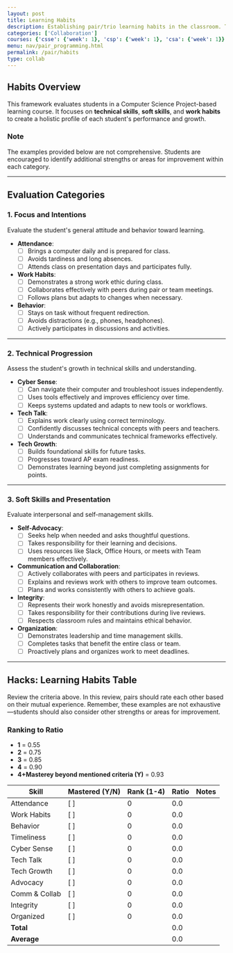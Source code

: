 ```yaml
---
layout: post
title: Learning Habits
description: Establishing pair/trio learning habits in the classroom. This will extend to other forms of collaboration, such as group work and team projects.
categories: ['Collaboration']
courses: {'csse': {'week': 1}, 'csp': {'week': 1}, 'csa': {'week': 1}}
menu: nav/pair_programming.html
permalink: /pair/habits
type: collab
---
```


## Habits Overview

This framework evaluates students in a Computer Science Project-based learning course. It focuses on **technical skills**, **soft skills**, and **work habits** to create a holistic profile of each student's performance and growth.

### Note

The examples provided below are not comprehensive. Students are encouraged to identify additional strengths or areas for improvement within each category.

---

## Evaluation Categories

### 1. Focus and Intentions

Evaluate the student's general attitude and behavior toward learning.

- **Attendance**:
  - [ ] Brings a computer daily and is prepared for class.
  - [ ] Avoids tardiness and long absences.
  - [ ] Attends class on presentation days and participates fully.

- **Work Habits**:
  - [ ] Demonstrates a strong work ethic during class.
  - [ ] Collaborates effectively with peers during pair or team meetings.
  - [ ] Follows plans but adapts to changes when necessary.

- **Behavior**:
  - [ ] Stays on task without frequent redirection.
  - [ ] Avoids distractions (e.g., phones, headphones).
  - [ ] Actively participates in discussions and activities.

---

### 2. Technical Progression

Assess the student's growth in technical skills and understanding.

- **Cyber Sense**:
  - [ ] Can navigate their computer and troubleshoot issues independently.
  - [ ] Uses tools effectively and improves efficiency over time.
  - [ ] Keeps systems updated and adapts to new tools or workflows.

- **Tech Talk**:
  - [ ] Explains work clearly using correct terminology.
  - [ ] Confidently discusses technical concepts with peers and teachers.
  - [ ] Understands and communicates technical frameworks effectively.

- **Tech Growth**:
  - [ ] Builds foundational skills for future tasks.
  - [ ] Progresses toward AP exam readiness.
  - [ ] Demonstrates learning beyond just completing assignments for points.

---

### 3. Soft Skills and Presentation

Evaluate interpersonal and self-management skills.

- **Self-Advocacy**:
  - [ ] Seeks help when needed and asks thoughtful questions.
  - [ ] Takes responsibility for their learning and decisions.
  - [ ] Uses resources like Slack, Office Hours, or meets with Team members effectively.

- **Communication and Collaboration**:
  - [ ] Actively collaborates with peers and participates in reviews.
  - [ ] Explains and reviews work with others to improve team outcomes.
  - [ ] Plans and works consistently with others to achieve goals.

- **Integrity**:
  - [ ] Represents their work honestly and avoids misrepresentation.
  - [ ] Takes responsibility for their contributions during live reviews.
  - [ ] Respects classroom rules and maintains ethical behavior.

- **Organization**:
  - [ ] Demonstrates leadership and time management skills.
  - [ ] Completes tasks that benefit the entire class or team.
  - [ ] Proactively plans and organizes work to meet deadlines.

---

## Hacks: Learning Habits Table

Review the criteria above. In this review, pairs should rate each other based on their mutual experience. Remember, these examples are not exhaustive—students should also consider other strengths or areas for improvement.

### Ranking to Ratio

- **1** = 0.55
- **2** = 0.75
- **3** = 0.85
- **4** = 0.90
- **4+Masterey beyond mentioned criteria (Y)** = 0.93

| Skill          | Mastered (Y/N) | Rank (1-4)   | Ratio | Notes |
|----------------|----------------|--------------|-------|-------|
| Attendance     | [ ]            | 0            | 0.0   |       |
| Work Habits    | [ ]            | 0            | 0.0   |       |
| Behavior       | [ ]            | 0            | 0.0   |       |
| Timeliness     | [ ]            | 0            | 0.0   |       |
| Cyber Sense    | [ ]            | 0            | 0.0   |       |
| Tech Talk      | [ ]            | 0            | 0.0   |       |
| Tech Growth    | [ ]            | 0            | 0.0   |       |
| Advocacy       | [ ]            | 0            | 0.0   |       |
| Comm & Collab  | [ ]            | 0            | 0.0   |       |
| Integrity      | [ ]            | 0            | 0.0   |       |
| Organized      | [ ]            | 0            | 0.0   |       |
| **Total**      |                |              | 0.0   |       |
| **Average**    |                |              | 0.0   |       |
